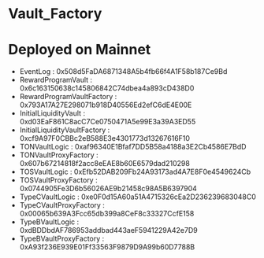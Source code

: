 # Vault_Factory


# Deployed on Mainnet
* EventLog : 0x508d5FaDA6871348A5b4fb66f4A1F58b187Ce9Bd
* RewardProgramVault : 0x6c163150638c145806842C74dbea4a893cD438D0
* RewardProgramVaultFactory : 0x793A17A27E298071b918D40556Ed2efC6dE4E00E
* InitialLiquidityVault : 0xd03EaF861C8acC7Ce0750471A5e99E3a39A3ED55
* InitialLiquidityVaultFactory : 0xcf9A97F0CBBc2eB588E3e4301773d13267616F10
* TONVaultLogic : 0xaf96340E1Bfaf7DD5B58a4188a3E2Cb4586E7BdD
* TONVaultProxyFactory : 0x607b67214818f2acc8eEAE8b60E6579dad210298
* TOSVaultLogic : 0xEfb52DAB209Fb24A93173ad4A7E8F0e4549624Cb
* TOSVaultProxyFactory : 0x0744905Fe3D6b56026AE9b21458c98A5B6397904
* TypeCVaultLogic : 0xe0F0d15A60a51A4715326cEa2D236239683048C0
* TypeCVaultProxyFactory : 0x00065b639A3Fcc65db399a8CeF8c33327CcfE158
* TypeBVaultLogic : 0xdBDDbdAF786953addbad443aeF5941229A42e7D9
* TypeBVaultProxyFactory : 0xA93f236E939E01Ff33563F9879D9A99b60D7788B
